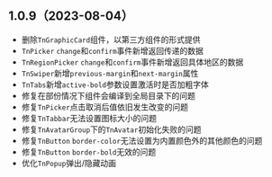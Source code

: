 ## 1.0.9（2023-08-04）
- 删除`TnGraphicCard`组件，以第三方组件的形式提供
- `TnPicker` `change`和`confirm`事件新增返回传递的数据
- `TnRegionPicker` `change`和`confirm`事件新增返回具体地区的数据
- `TnSwiper`新增`previous-margin`和`next-margin`属性
- `TnTabs`新增`active-bold`参数设置激活时是否加粗字体
- 修复在部份情况下组件会编译到全局目录下的问题 <Badge type="info" text="感谢[ThinkAdmin]的排查" />
- 修复`TnPicker`点击取消后值依旧发生改变的问题
- 修复`TnTabbar`无法设置图标大小的问题
- 修复`TnAvatarGroup`下的`TnAvatar`初始化失败的问题
- 修复`TnButton` `border-color`无法设置为内置颜色外的其他颜色的问题
- 修复`TnButton` `border-bold`无效的问题
- 优化`TnPopup`弹出/隐藏动画
